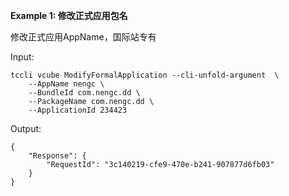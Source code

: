 **Example 1: 修改正式应用包名**

修改正式应用AppName，国际站专有

Input: 

```
tccli vcube ModifyFormalApplication --cli-unfold-argument  \
    --AppName nengc \
    --BundleId com.nengc.dd \
    --PackageName com.nengc.dd \
    --ApplicationId 234423
```

Output: 
```
{
    "Response": {
        "RequestId": "3c140219-cfe9-470e-b241-907877d6fb03"
    }
}
```

